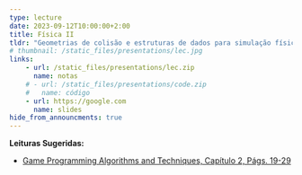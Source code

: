 ```yaml
---
type: lecture
date: 2023-09-12T10:00:00+2:00
title: Física II
tldr: "Geometrias de colisão e estruturas de dados para simulação física."
# thumbnail: /static_files/presentations/lec.jpg
links: 
    - url: /static_files/presentations/lec.zip
      name: notas
    # - url: /static_files/presentations/code.zip
    #   name: código
    - url: https://google.com
      name: slides
hide_from_announcments: true
---
```

**Leituras Sugeridas:**
- [Game Programming Algorithms and Techniques, Capítulo 2, Págs. 19-29](https://gameprogrammingpatterns.com/game-loop.html)
